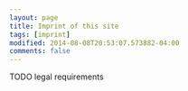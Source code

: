 ```yaml
---
layout: page
title: Imprint of this site
tags: [imprint]
modified: 2014-08-08T20:53:07.573882-04:00
comments: false
---
```


TODO legal requirements